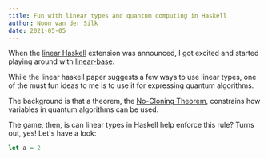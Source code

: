 ```yaml
---
title: Fun with linear types and quantum computing in Haskell
author: Noon van der Silk
date: 2021-05-05
---
```


When the [linear
Haskell](https://www.tweag.io/blog/2020-06-19-linear-types-merged/) extension
was announced, I got excited and started playing around with
[linear-base](https://www.tweag.io/blog/2021-02-10-linear-base/). 

While the linear haskell paper suggests a few ways to use linear types, one of
the must fun ideas to me is to use it for expressing quantum algorithms.

The background is that a theorem, the [No-Cloning
Theorem](https://en.wikipedia.org/wiki/No-cloning_theorem), constrains how
variables in quantum algorithms can be used.

The game, then, is can linear types in Haskell help enforce this rule? Turns
out, yes! Let's have a look:

``` haskell
let a = 2
```
